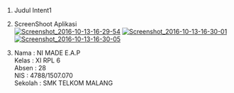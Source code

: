 1. Judul Intent1<br>
2. ScreenShoot Aplikasi<br>
<a href="https://postimg.org/image/ezvgsn6vh/" target="_blank"><img src="https://s22.postimg.org/ezvgsn6vh/Screenshot_2016_10_13_16_29_54.png" alt="Screenshot_2016-10-13-16-29-54"/></a>
<a href="https://postimg.org/image/nw68wkxhp/" target="_blank"><img src="https://s22.postimg.org/nw68wkxhp/Screenshot_2016_10_13_16_30_01.png" alt="Screenshot_2016-10-13-16-30-01"/></a>
<a href="https://postimg.org/image/omyz2czv1/" target="_blank"><img src="https://s22.postimg.org/omyz2czv1/Screenshot_2016_10_13_16_30_05.png" alt="Screenshot_2016-10-13-16-30-05"/></a>

3.  Nama    : NI MADE E.A.P<br>
    Kelas   : XI RPL 6 <br>
    Absen   : 28 <br>
    NIS     : 4788/1507.070 <br>
    Sekolah : SMK TELKOM MALANG
